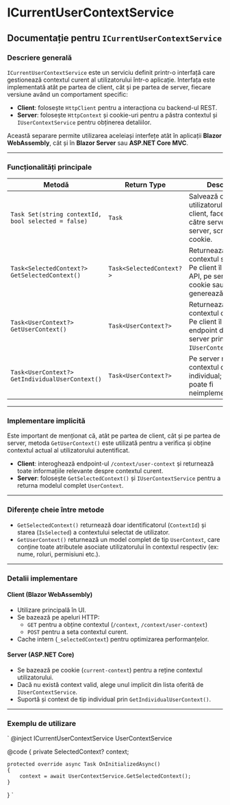 # ICurrentUserContextService

## Documentație pentru `ICurrentUserContextService`

### Descriere generală

`ICurrentUserContextService` este un serviciu definit printr-o interfață care gestionează contextul curent al utilizatorului într-o aplicație. Interfața este implementată atât pe partea de client, cât și pe partea de server, fiecare versiune având un comportament specific:

- **Client**: folosește `HttpClient` pentru a interacționa cu backend-ul REST.
- **Server**: folosește `HttpContext` și cookie-uri pentru a păstra contextul și `IUserContextService` pentru obținerea detaliilor.

Această separare permite utilizarea aceleiași interfețe atât în aplicații **Blazor WebAssembly**, cât și în **Blazor Server** sau **ASP.NET Core MVC**.

---

### Funcționalități principale

| Metodă                               | Return Type              | Descriere |
|-------------------------------------|---------------------------|-----------|
| `Task Set(string contextId, bool selected = false)` | `Task` | Salvează contextul utilizatorului. Pe client, face POST către server; pe server, scrie în cookie. |
| `Task<SelectedContext?> GetSelectedContext()` | `Task<SelectedContext?>` | Returnează contextul selectat. Pe client îl ia de la API, pe server din cookie sau generează fallback. |
| `Task<UserContext?> GetUserContext()` | `Task<UserContext?>` | Returnează contextul complet. Pe client îl ia de la endpoint dedicat, pe server prin `IUserContextService`. |
| `Task<UserContext?> GetIndividualUserContext()` | `Task<UserContext?>` | Pe server returnează contextul de tip individual; pe client poate fi neimplementată. |

---

### Implementare implicită

Este important de menționat că, atât pe partea de client, cât și pe partea de server, metoda `GetUserContext()` este utilizată pentru a verifica și obține contextul actual al utilizatorului autentificat.

- **Client**: interoghează endpoint-ul `/context/user-context` și returnează toate informațiile relevante despre contextul curent.
- **Server**: folosește `GetSelectedContext()` și `IUserContextService` pentru a returna modelul complet `UserContext`.

---

### Diferențe cheie între metode

- `GetSelectedContext()` returnează doar identificatorul (`ContextId`) și starea (`IsSelected`) a contextului selectat de utilizator.
- `GetUserContext()` returnează un model complet de tip `UserContext`, care conține toate atributele asociate utilizatorului în contextul respectiv (ex: nume, roluri, permisiuni etc.).

---

### Detalii implementare

#### Client (Blazor WebAssembly)

- Utilizare principală în UI.
- Se bazează pe apeluri HTTP:
  - `GET` pentru a obține contextul (`/context`, `/context/user-context`)
  - `POST` pentru a seta contextul curent.
- Cache intern (`_selectedContext`) pentru optimizarea performanțelor.

#### Server (ASP.NET Core)

- Se bazează pe cookie (`current-context`) pentru a reține contextul utilizatorului.
- Dacă nu există context valid, alege unul implicit din lista oferită de `IUserContextService`.
- Suportă și context de tip individual prin `GetIndividualUserContext()`.

---

### Exemplu de utilizare

`
@inject ICurrentUserContextService UserContextService

@code {
    private SelectedContext? context;

    protected override async Task OnInitializedAsync()
    {
        context = await UserContextService.GetSelectedContext();
    }
}
`